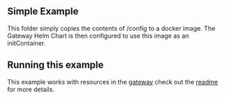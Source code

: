 ## Simple Example
This folder simply copies the contents of /config to a docker image. The Gateway Helm Chart is then configured to use this image as an initContainer.

## Running this example
This example works with resources in the [gateway](../../gateway/) check out the [readme](../../readme.md) for more details.